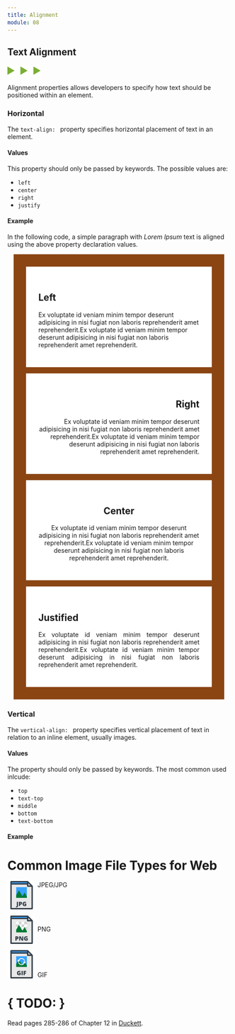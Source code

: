 ```yaml
---
title: Alignment
module: 08
---
```


## Text Alignment
<img src="./../../../img/arrow-divider.svg" style="width: 75px; border: none;" />

Alignment properties allows developers to specify how text should be positioned within an element.


### Horizontal

The `text-align: ` property specifies horizontal placement of text in an element.

#### Values

This property should only be passed by keywords. The possible values are:

- `left`
- `center`
- `right`
- `justify`

#### Example

In the following code, a simple paragraph with _Lorem Ipsum_ text is aligned using the above property declaration values.

<div class="pen-group">
  <p data-height="400" data-theme-id="30567" data-slug-hash="rYNLdw" data-default-tab="html,css" data-user="Media-Ed-Online" data-embed-version="2" data-pen-title="[Topic-08] Alignment, Pt. 1" class="codepen"></p>
  <script async src="https://production-assets.codepen.io/assets/embed/ei.js"></script>

  <div class="pen-result displayed_code_example_pen">
      <style>
      .parent-1 {
          background-color: saddlebrown;
          padding: 1em;
          margin: 1em;
      }
      .parent-1 div {
          background-color: #fff;
          padding: 2em;
          margin: 1em;
      }
      .left {
          text-align: left;
      }
      .right {
          text-align: right;
      }
      .center {
          text-align: center;
      }
      .justify {
          text-align: justify;
      }
      </style>
      <div class="parent-1">
          <div class="left">
              <h2>Left</h2>
              <p>Ex voluptate id veniam minim tempor deserunt adipisicing in nisi fugiat non laboris reprehenderit amet reprehenderit.Ex voluptate id veniam minim tempor deserunt adipisicing in nisi fugiat non laboris reprehenderit amet reprehenderit.</p> </div>
          <div class="right">
              <h2>Right</h2>
              <p>Ex voluptate id veniam minim tempor deserunt adipisicing in nisi fugiat non laboris reprehenderit amet reprehenderit.Ex voluptate id veniam minim tempor deserunt adipisicing in nisi fugiat non laboris reprehenderit amet reprehenderit.</p> </div>
          <div class="center">
              <h2>Center</h2>
              <p>Ex voluptate id veniam minim tempor deserunt adipisicing in nisi fugiat non laboris reprehenderit amet reprehenderit.Ex voluptate id veniam minim tempor deserunt adipisicing in nisi fugiat non laboris reprehenderit amet reprehenderit.</p> </div>
          <div class="justify">
              <h2>Justified</h2>
              <p>Ex voluptate id veniam minim tempor deserunt adipisicing in nisi fugiat non laboris reprehenderit amet reprehenderit.Ex voluptate id veniam minim tempor deserunt adipisicing in nisi fugiat non laboris reprehenderit amet reprehenderit.</p> </div>
      </div>
  </div>
</div>


### Vertical

The `vertical-align: ` property specifies vertical placement of text in relation to an inline element, usually images.

#### Values

The property should only be passed by keywords. The most common used inlcude:

- `top`
- `text-top`
- `middle`
- `bottom`
- `text-bottom`

#### Example

<div class="pen-group">
  <p data-height="400" data-theme-id="30567" data-slug-hash="Bmazqa" data-default-tab="html,css" data-user="Media-Ed-Online" data-embed-version="2" data-pen-title="[Topic-08] Alignment, Pt. 2" class="codepen"></p>

  <div class="pen-result displayed_code_example_pen">
		<style type="text/css">
      #jpg-ex {
        vertical-align: text-top;
        display: inline;
        border: 0px;
        margin: 0px !important;
      }
      #png-ex {
        vertical-align: middle;
        display: inline;
        border: 0px;
        margin: 0px !important;
      }
      #gif-ex {
        vertical-align: text-bottom;
        display: inline;
        border: 0px;
        margin: 0px !important;
      }
      </style>
    <body>
      <h1>Common Image File Types for Web</h1>
      <p><img src="../imgs/jpg.png" width="64" height="64" alt="JPG file type" id="jpg-ex" /> JPEG/JPG</p>
      <p><img src="../imgs/png.png" width="64" height="64" alt="PNG file type" id="png-ex" /> PNG</p>
      <p><img src="../imgs/gif.png" width="64" height="64" alt="GIF file type" id="gif-ex" /> GIF</p>
    </body>
  </div>
</div>


# { TODO: }
Read pages 285-286 of Chapter 12 in [Duckett](https://github.com/Media-Ed-Online/intro-web-dev/issues/3).
